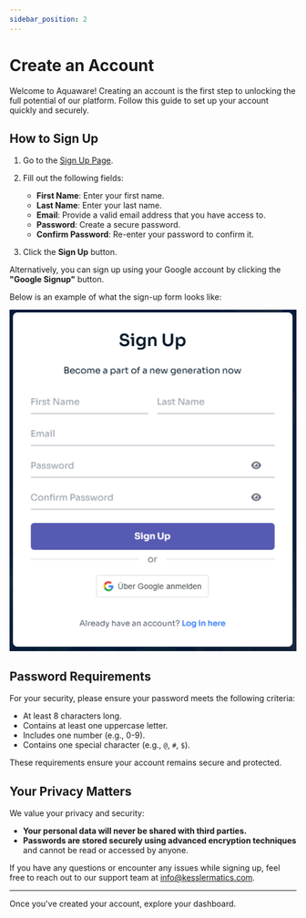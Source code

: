 ```yaml
---
sidebar_position: 2
---
```


# Create an Account

Welcome to Aquaware! Creating an account is the first step to unlocking the full potential of our platform. Follow this guide to set up your account quickly and securely.

## How to Sign Up

1. Go to the [Sign Up Page](https://www.aquaware.cloud/signup/).
2. Fill out the following fields:

   - **First Name**: Enter your first name.
   - **Last Name**: Enter your last name.
   - **Email**: Provide a valid email address that you have access to.
   - **Password**: Create a secure password.
   - **Confirm Password**: Re-enter your password to confirm it.

3. Click the **Sign Up** button.

Alternatively, you can sign up using your Google account by clicking the **"Google Signup"** button.

Below is an example of what the sign-up form looks like:

![Sign Up Form](./assets/SignUp.png)

## Password Requirements

For your security, please ensure your password meets the following criteria:

- At least 8 characters long.
- Contains at least one uppercase letter.
- Includes one number (e.g., 0-9).
- Contains one special character (e.g., `@`, `#`, `$`).

These requirements ensure your account remains secure and protected.

## Your Privacy Matters

We value your privacy and security:

- **Your personal data will never be shared with third parties.**
- **Passwords are stored securely using advanced encryption techniques** and cannot be read or accessed by anyone.

If you have any questions or encounter any issues while signing up, feel free to reach out to our support team at [info@kesslermatics.com](mailto:info@kesslermatics.com).

---

Once you've created your account, explore your dashboard.
